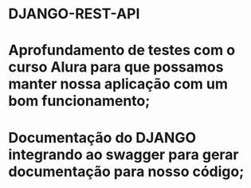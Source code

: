 # DJANGO-REST-API

#  Aprofundamento  de testes com o curso Alura para que possamos manter nossa aplicação com um bom funcionamento;
# Documentação do DJANGO integrando ao swagger para gerar documentação para nosso código;


